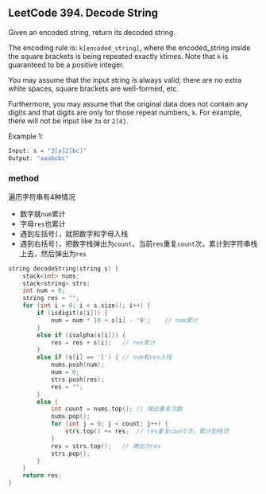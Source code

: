 ## LeetCode 394. Decode String

Given an encoded string, return its decoded string.

The encoding rule is: `k[encoded_string]`, where the encoded_string inside the square brackets is being repeated exactly `k`times. Note that `k` is guaranteed to be a positive integer.

You may assume that the input string is always valid; there are no extra white spaces, square brackets are well-formed, etc.

Furthermore, you may assume that the original data does not contain any digits and that digits are only for those repeat numbers, `k`. For example, there will not be input like `3a` or `2[4]`.

Example 1:
```cpp
Input: s = "3[a]2[bc]"
Output: "aaabcbc"
```

### method

遍历字符串有4种情况

+ 数字就`num`累计
+ 字母`res`也累计
+ 遇到左括号`[`，就把数字和字母入栈
+ 遇到右括号`]`，把数字栈弹出为`count`，当前`res`重复`count`次，累计到字符串栈上去，然后弹出为`res`



```cpp
string decodeString(string s) {
    stack<int> nums;
    stack<string> strs;
    int num = 0;
    string res = "";
    for (int i = 0; i < s.size(); i++) {
        if (isdigit(s[i])) {
            num = num * 10 + s[i] - '0';    // num累计
        }
        else if (isalpha(s[i])) {
            res = res + s[i];   // res累计
        }
        else if (s[i] == '[') { // num和res入栈
            nums.push(num);
            num = 0;
            strs.push(res);
            res = "";
        }
        else {
            int count = nums.top(); // 弹出重复次数
            nums.pop();
            for (int j = 0; j < count; j++) {
                strs.top() += res;  // res重复count次，累计到栈顶
            }
            res = strs.top();   // 弹出为res
            strs.pop();
        }
    }
    return res;
}
```